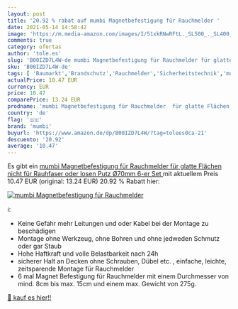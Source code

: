 ```yaml
---
layout: post
title: '20.92 % rabat auf mumbi Magnetbefestigung für Rauchmelder '
date: 2021-05-14 14:58:42
image: 'https://m.media-amazon.com/images/I/51xkRNwRFtL._SL500_._SL400_.jpg'
comments: true
category: ofertas
author: 'tole.es'
slug: 'B00IZD7L4W-de mumbi Magnetbefestigung für Rauchmelder für glatte Flächen...'
sku: 'B00IZD7L4W-de'
tags: [ 'Baumarkt','Brandschutz','Rauchmelder','Sicherheitstechnik','mumbi', ]
actualPrice: 10.47 EUR
currency: EUR
price: 10.47
comparePrice: 13.24 EUR
prodname: 'mumbi Magnetbefestigung für Rauchmelder  für glatte Flächen  nicht für Rauhfaser oder losen Putz  Ø70mm  6-er Set '
country: 'de'
flag: '🇩🇪'
brand: 'mumbi'
buyurl: 'https://www.amazon.de/dp/B00IZD7L4W/?tag=tolees0ca-21'
descuento: '20.92'
average: '10.47'
---
```


Es gibt ein [mumbi Magnetbefestigung für Rauchmelder  für glatte Flächen  nicht für Rauhfaser oder losen Putz  Ø70mm  6-er Set ](https://www.amazon.de/dp/B00IZD7L4W/?tag=tolees0ca-21) mit aktuellem Preis 10.47 EUR (original: 13.24 EUR) 20.92 % Rabatt hier:

[![mumbi Magnetbefestigung für Rauchmelder ](https://m.media-amazon.com/images/I/51xkRNwRFtL._SL500_._SL400_.jpg)](https://www.amazon.de/dp/B00IZD7L4W/?tag=tolees0ca-21)

ℹ️:

- Keine Gefahr mehr Leitungen und oder Kabel bei der Montage zu beschädigen
- Montage ohne Werkzeug, ohne Bohren und ohne jedweden Schmutz oder gar Staub
- Hohe Haftkraft und volle Belastbarkeit nach 24h
- sicherer Halt an Decken ohne Schrauben, Dübel etc. , einfache, leichte, zeitsparende Montage für Rauchmelder
- 6 mal Magnet Befestigung für Rauchmelder mit einem Durchmesser von mind. 8cm bis max. 15cm und einem max. Gewicht von 275g.

[🛒 kauf es hier!!](https://www.amazon.de/dp/B00IZD7L4W/?tag=tolees0ca-21)
